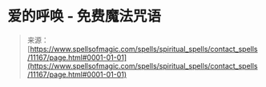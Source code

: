 <!--yml

category: 未分类

date: 2024-06-12 18:48:13

-->

# 爱的呼唤 - 免费魔法咒语

> 来源：[https://www.spellsofmagic.com/spells/spiritual_spells/contact_spells/11167/page.html#0001-01-01](https://www.spellsofmagic.com/spells/spiritual_spells/contact_spells/11167/page.html#0001-01-01)
